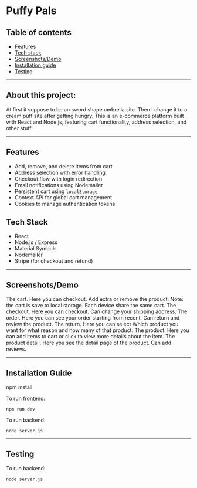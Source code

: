 # Puffy Pals

## Table of contents

- [Features](#features)
- [Tech stack](#tech-stack)
- [Screenshots/Demo](#screenshotsdemo)
- [Installation guide](#installation-guide)
- [Testing](#testing)

---

## About this project:

At first it suppose to be an sword shape umbrella site. Then I change it to a cream puff site after getting hungry.
This is an e-commerce platform built with React and Node.js, featuring cart functionality, address selection, and other stuff.

---

## Features

- Add, remove, and delete items from cart
- Address selection with error handling
- Checkout flow with login redirection
- Email notifications using Nodemailer
- Persistent cart using `localStorage`
- Context API for global cart management
- Cookies to manage authentication tokens

## Tech Stack

- React
- Node.js / Express
- Material Symbols
- Nodemailer
- Stripe (for checkout and refund)

---

## Screenshots/Demo

The cart. Here you can checkout. Add extra or remove the product.
Note: the cart is save to local storage. Each device share the same cart.
<add screenshot here>
The checkout. Here you can checkout. Can change your shipping address.
<add screenshot here>
The order. Here you can see your order starting from recent. Can return and review the product.
<add screenshot here>
The return. Here you can select Which product you want for what reason and how many of that product.
<add screenshot here>
The product. Here you can add items to cart or click to view more details about the item.
<add screenshot here>
The product detail. Here you see the detail page of the product. Can add reviews.
<add screenshot here>

---

## Installation Guide

npm install

To run frontend:

    npm run dev

To run backend:

    node server.js

---

## Testing

To run backend:

    node server.js
